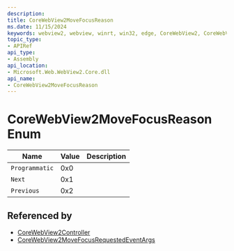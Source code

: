 ```yaml
---
description: 
title: CoreWebView2MoveFocusReason
ms.date: 11/15/2024
keywords: webview2, webview, winrt, win32, edge, CoreWebView2, CoreWebView2Controller, browser control, edge html, CoreWebView2MoveFocusReason
topic_type:
- APIRef
api_type:
- Assembly
api_location:
- Microsoft.Web.WebView2.Core.dll
api_name:
- CoreWebView2MoveFocusReason
---
```


# CoreWebView2MoveFocusReason Enum

| Name |  Value | Description |
|--|--|--|
|`Programmatic` | 0x0  |  |
|`Next` | 0x1  |  |
|`Previous` | 0x2  |  |


## Referenced by

- [CoreWebView2Controller](corewebview2controller.md)
- [CoreWebView2MoveFocusRequestedEventArgs](corewebview2movefocusrequestedeventargs.md)
